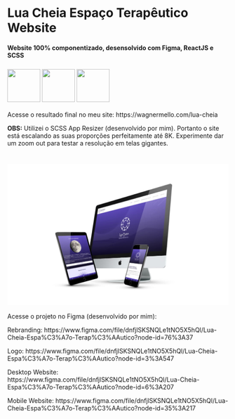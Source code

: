 # Lua Cheia Espaço Terapêutico Website

<h4>Website 100% componentizado, desensolvido com Figma, ReactJS e SCSS</h4>

<h3>


<img src="https://s-media-cache-ak0.pinimg.com/736x/80/c9/de/80c9de50efbe9eb3676d4e27bb293ade.jpg" height="75" width="75"/>
<img src="https://th.bing.com/th/id/OIP.kLldduaRDS8LGYEXrrWhqgHaHa?pid=ImgDet&rs=1" height="75" width="75"/>
<img src="https://encrypted-tbn0.gstatic.com/images?q=tbn:ANd9GcR_HXX3PVXXG4_3nbFx4WXyr3BjkqxW3GEV6pmi5G4Ev0rtiXiVFNvvwiriM8FrzX03F3E&usqp=CAU" height="75" width="75"/>


</h3>

<p>Acesse o resultado final no meu site: https://wagnermello.com/lua-cheia</p>


<p><b>OBS:</b> Utilizei o SCSS App Resizer (desenvolvido por mim). Portanto o site está escalando as suas proporções perfeitamente até 8K. Experimente dar um zoom out para testar a resolução em telas gigantes.</p>

#

<img src="./img-github.jpg"/>


<p>Acesse o projeto no Figma (desenvolvido por mim):</p>

<p>Rebranding: https://www.figma.com/file/dnfjlSKSNQLe1tNO5X5hQl/Lua-Cheia-Espa%C3%A7o-Terap%C3%AAutico?node-id=76%3A37</p>

<p>Logo: https://www.figma.com/file/dnfjlSKSNQLe1tNO5X5hQl/Lua-Cheia-Espa%C3%A7o-Terap%C3%AAutico?node-id=3%3A547</p>

<p>Desktop Website: https://www.figma.com/file/dnfjlSKSNQLe1tNO5X5hQl/Lua-Cheia-Espa%C3%A7o-Terap%C3%AAutico?node-id=6%3A207</p>

<p>Mobile Website: https://www.figma.com/file/dnfjlSKSNQLe1tNO5X5hQl/Lua-Cheia-Espa%C3%A7o-Terap%C3%AAutico?node-id=35%3A217</p>
